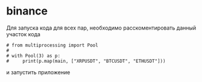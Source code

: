 # binance

Для запуска кода для всех пар, необходимо расскоментировать данный участок кода
```
# from multiprocessing import Pool
#
# with Pool(3) as p:
#     print(p.map(main, ["XRPUSDT", "BTCUSDT", "ETHUSDT"]))
```
и запустить приложение